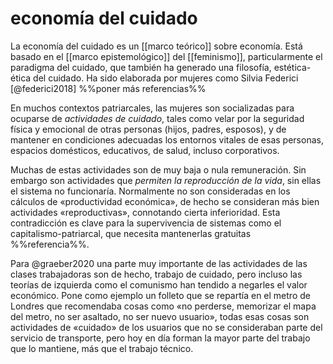 # economía del cuidado
La economía del cuidado es un [[marco teórico]] sobre economía. Está basado en el [[marco epistemológico]] del [[feminismo]], particularmente el paradigma del cuidado, que también ha generado una filosofía, estética-ética del cuidado. Ha sido elaborada por mujeres como Silvia Federici [@federici2018] %%poner más referencias%% 

En muchos contextos patriarcales, las mujeres son socializadas para ocuparse de *actividades de cuidado*, tales como velar por la seguridad física y emocional de otras personas (hijos, padres, esposos), y de mantener en condiciones adecuadas los entornos vitales de esas personas, espacios domésticos, educativos, de salud, incluso corporativos. 

Muchas de estas actividades son de muy baja o nula remuneración. Sin embargo son actividades que *permiten la reproducción de la vida*, sin ellas el sistema no funcionaría. Normalmente no son consideradas en los cálculos de «productividad económica», de hecho se consideran más bien actividades «reproductivas», connotando cierta inferioridad. Esta contradicción es clave para la supervivencia de sistemas como el capitalismo-patriarcal, que necesita mantenerlas gratuitas %%referencia%%.

Para @graeber2020 una parte muy importante de las actividades de las clases trabajadoras son de hecho, trabajo de cuidado, pero incluso las teorías de izquierda como el comunismo han tendido a negarles el valor económico. Pone como ejemplo un folleto que se repartía en el metro de Londres que recomendaba cosas como «no perderse, memorizar el mapa del metro, no ser asaltado, no ser nuevo usuario», todas esas cosas son actividades de «cuidado» de los usuarios que no se consideraban parte del servicio de transporte, pero hoy en día forman la mayor parte del trabajo que lo mantiene, más que el trabajo técnico.
